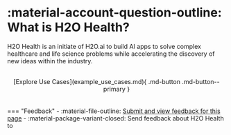 # :material-account-question-outline: What is H2O Health?

H2O Health is an initiate of H2O.ai to build AI apps to solve complex healthcare and life science problems while accelerating the discovery of new ideas within the industry. 


</br>
<center>
[Explore Use Cases](example_use_cases.md){ .md-button .md-button--primary }
</center>
<br>

<br>
=== "Feedback"
    - :material-file-outline: <a href="https://github.com/h2oai/h2o-health/issues/new?assignees=5675sp&labels=h2o_health%2Fdocumentation&template=general_documentation_feedback.md&title=%5BH2O+Health+DOCS%5D" target="_blank">Submit and view feedback for this page</a>
    - :material-package-variant-closed: Send feedback about H2O Health to <niki.athanasiadou@h2o.ai>